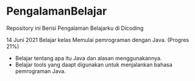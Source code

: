 # PengalamanBelajar
Repository ini Berisi Pengalaman Belajarku di Dicoding

14 Juni 2021
Belajar kelas Memulai pemrograman dengan Java. (Progres 21%)
  * Belajar tentang apa itu Java dan alasan menggunakannya.
  * Belajar tools yang daapt digunakan untuk menjalankan bahasa pemrograman Java.
